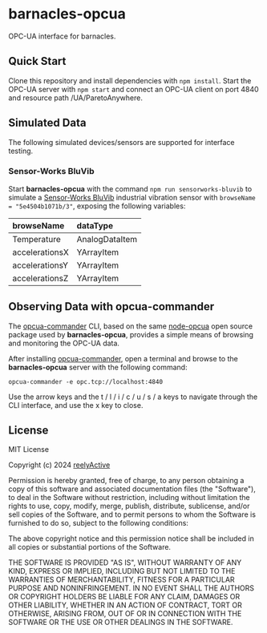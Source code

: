 barnacles-opcua
===============

OPC-UA interface for barnacles.


Quick Start
-----------

Clone this repository and install dependencies with `npm install`.  Start the OPC-UA server with `npm start` and connect an OPC-UA client on port 4840 and resource path /UA/ParetoAnywhere.


Simulated Data
--------------

The following simulated devices/sensors are supported for interface testing.

### Sensor-Works BluVib

Start __barnacles-opcua__ with the command `npm run sensorworks-bluvib` to simulate a [Sensor-Works BluVib](https://www.sensor-works.com/products/) industrial vibration sensor with `browseName = "5e4504b1071b/3"`, exposing the following variables:

| browseName     | dataType       |
|:---------------|:---------------|
| Temperature    | AnalogDataItem |
| accelerationsX | YArrayItem     |
| accelerationsY | YArrayItem     |
| accelerationsZ | YArrayItem     |


Observing Data with opcua-commander
-----------------------------------

The [opcua-commander](https://github.com/node-opcua/opcua-commander) CLI, based on the same [node-opcua](https://github.com/node-opcua/node-opcua) open source package used by __barnacles-opcua__, provides a simple means of browsing and monitoring the OPC-UA data.

After installing [opcua-commander](https://github.com/node-opcua/opcua-commander), open a terminal and browse to the __barnacles-opcua__ server with the following command:

    opcua-commander -e opc.tcp://localhost:4840

Use the arrow keys and the t / l / i / c / u / s / a keys to navigate through the CLI interface, and use the x key to close.


License
-------

MIT License

Copyright (c) 2024 [reelyActive](https://www.reelyactive.com)

Permission is hereby granted, free of charge, to any person obtaining a copy of this software and associated documentation files (the "Software"), to deal in the Software without restriction, including without limitation the rights to use, copy, modify, merge, publish, distribute, sublicense, and/or sell copies of the Software, and to permit persons to whom the Software is furnished to do so, subject to the following conditions:

The above copyright notice and this permission notice shall be included in all copies or substantial portions of the Software.

THE SOFTWARE IS PROVIDED "AS IS", WITHOUT WARRANTY OF ANY KIND, EXPRESS OR 
IMPLIED, INCLUDING BUT NOT LIMITED TO THE WARRANTIES OF MERCHANTABILITY, 
FITNESS FOR A PARTICULAR PURPOSE AND NONINFRINGEMENT. IN NO EVENT SHALL THE 
AUTHORS OR COPYRIGHT HOLDERS BE LIABLE FOR ANY CLAIM, DAMAGES OR OTHER 
LIABILITY, WHETHER IN AN ACTION OF CONTRACT, TORT OR OTHERWISE, ARISING FROM, 
OUT OF OR IN CONNECTION WITH THE SOFTWARE OR THE USE OR OTHER DEALINGS IN 
THE SOFTWARE.